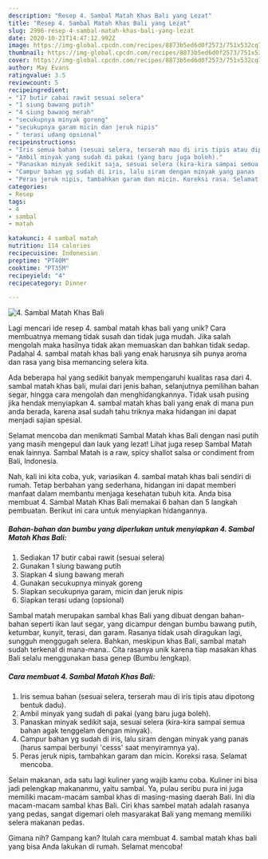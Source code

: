 ```yaml
---
description: "Resep 4. Sambal Matah Khas Bali yang Lezat"
title: "Resep 4. Sambal Matah Khas Bali yang Lezat"
slug: 2996-resep-4-sambal-matah-khas-bali-yang-lezat
date: 2020-10-21T14:47:12.992Z
image: https://img-global.cpcdn.com/recipes/8873b5ed6d0f2573/751x532cq70/4-sambal-matah-khas-bali-foto-resep-utama.jpg
thumbnail: https://img-global.cpcdn.com/recipes/8873b5ed6d0f2573/751x532cq70/4-sambal-matah-khas-bali-foto-resep-utama.jpg
cover: https://img-global.cpcdn.com/recipes/8873b5ed6d0f2573/751x532cq70/4-sambal-matah-khas-bali-foto-resep-utama.jpg
author: May Evans
ratingvalue: 3.5
reviewcount: 5
recipeingredient:
- "17 butir cabai rawit sesuai selera"
- "1 siung bawang putih"
- "4 siung bawang merah"
- "secukupnya minyak goreng"
- "secukupnya garam micin dan jeruk nipis"
- " terasi udang opsional"
recipeinstructions:
- "Iris semua bahan (sesuai selera, terserah mau di iris tipis atau dipotong bentuk dadu)."
- "Ambil minyak yang sudah di pakai (yang baru juga boleh)."
- "Panaskan minyak sedikit saja, sesuai selera (kira-kira sampai semua bahan agak tenggelam dengan minyak)."
- "Campur bahan yg sudah di iris, lalu siram dengan minyak yang panas (harus sampai berbunyi &#39;cesss&#39; saat menyiramnya ya)."
- "Peras jeruk nipis, tambahkan garam dan micin. Koreksi rasa. Selamat mencoba."
categories:
- Resep
tags:
- 4
- sambal
- matah

katakunci: 4 sambal matah 
nutrition: 114 calories
recipecuisine: Indonesian
preptime: "PT40M"
cooktime: "PT35M"
recipeyield: "4"
recipecategory: Dinner

---
```



![4. Sambal Matah Khas Bali](https://img-global.cpcdn.com/recipes/8873b5ed6d0f2573/751x532cq70/4-sambal-matah-khas-bali-foto-resep-utama.jpg)

Lagi mencari ide resep 4. sambal matah khas bali yang unik? Cara membuatnya memang tidak susah dan tidak juga mudah. Jika salah mengolah maka hasilnya tidak akan memuaskan dan bahkan tidak sedap. Padahal 4. sambal matah khas bali yang enak harusnya sih punya aroma dan rasa yang bisa memancing selera kita.

Ada beberapa hal yang sedikit banyak mempengaruhi kualitas rasa dari 4. sambal matah khas bali, mulai dari jenis bahan, selanjutnya pemilihan bahan segar, hingga cara mengolah dan menghidangkannya. Tidak usah pusing jika hendak menyiapkan 4. sambal matah khas bali yang enak di mana pun anda berada, karena asal sudah tahu triknya maka hidangan ini dapat menjadi sajian spesial.

Selamat mencoba dan menikmati Sambal Matah khas Bali dengan nasi putih yang masih mengepul dan lauk yang lezat! Lihat juga resep Sambal Matah enak lainnya. Sambal Matah is a raw, spicy shallot salsa or condiment from Bali, Indonesia.


Nah, kali ini kita coba, yuk, variasikan 4. sambal matah khas bali sendiri di rumah. Tetap berbahan yang sederhana, hidangan ini dapat memberi manfaat dalam membantu menjaga kesehatan tubuh kita. Anda bisa membuat 4. Sambal Matah Khas Bali memakai 6 bahan dan 5 langkah pembuatan. Berikut ini cara untuk menyiapkan hidangannya.

<!--inarticleads1-->

##### Bahan-bahan dan bumbu yang diperlukan untuk menyiapkan 4. Sambal Matah Khas Bali:

1. Sediakan 17 butir cabai rawit (sesuai selera)
1. Gunakan 1 siung bawang putih
1. Siapkan 4 siung bawang merah
1. Gunakan secukupnya minyak goreng
1. Siapkan secukupnya garam, micin dan jeruk nipis
1. Siapkan  terasi udang (opsional)


Sambal matah merupakan sambal khas Bali yang dibuat dengan bahan-bahan seperti ikan laut segar, yang dicampur dengan bumbu bawang putih, ketumbar, kunyit, terasi, dan garam. Rasanya tidak usah diragukan lagi, sungguh menggugah selera. Bahkan, meskipun khas Bali, sambal matah sudah terkenal di mana-mana.. Cita rasanya unik karena tiap masakan khas Bali selalu menggunakan basa genep (Bumbu lengkap). 

<!--inarticleads2-->

##### Cara membuat 4. Sambal Matah Khas Bali:

1. Iris semua bahan (sesuai selera, terserah mau di iris tipis atau dipotong bentuk dadu).
1. Ambil minyak yang sudah di pakai (yang baru juga boleh).
1. Panaskan minyak sedikit saja, sesuai selera (kira-kira sampai semua bahan agak tenggelam dengan minyak).
1. Campur bahan yg sudah di iris, lalu siram dengan minyak yang panas (harus sampai berbunyi &#39;cesss&#39; saat menyiramnya ya).
1. Peras jeruk nipis, tambahkan garam dan micin. Koreksi rasa. Selamat mencoba.


Selain makanan, ada satu lagi kuliner yang wajib kamu coba. Kuliner ini bisa jadi pelengkap makananmu, yaitu sambal. Ya, pulau seribu pura ini juga memiliki macam-macam sambal khas di masing-masing daerah Bali. Ini dia macam-macam sambal khas Bali. Ciri khas sambel matah adalah rasanya yang pedas, sangat digemari oleh masyarakat Bali yang memang memiliki selera makanan pedas. 

Gimana nih? Gampang kan? Itulah cara membuat 4. sambal matah khas bali yang bisa Anda lakukan di rumah. Selamat mencoba!
